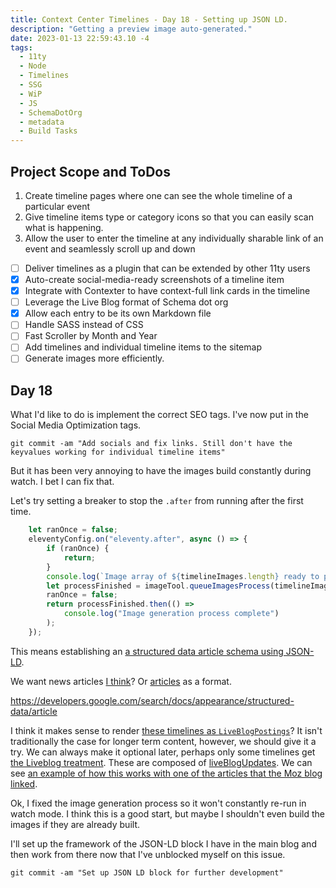 ```yaml
---
title: Context Center Timelines - Day 18 - Setting up JSON LD.
description: "Getting a preview image auto-generated."
date: 2023-01-13 22:59:43.10 -4
tags:
  - 11ty
  - Node
  - Timelines
  - SSG
  - WiP
  - JS
  - SchemaDotOrg
  - metadata
  - Build Tasks
---
```


## Project Scope and ToDos

1. Create timeline pages where one can see the whole timeline of a particular event
2. Give timeline items type or category icons so that you can easily scan what is happening.
3. Allow the user to enter the timeline at any individually sharable link of an event and seamlessly scroll up and down

- [ ] Deliver timelines as a plugin that can be extended by other 11ty users
- [x] Auto-create social-media-ready screenshots of a timeline item
- [x] Integrate with Contexter to have context-full link cards in the timeline
- [ ] Leverage the Live Blog format of Schema dot org
- [x] Allow each entry to be its own Markdown file
- [ ] Handle SASS instead of CSS
- [ ] Fast Scroller by Month and Year
- [ ] Add timelines and individual timeline items to the sitemap
- [ ] Generate images more efficiently.

## Day 18

What I'd like to do is implement the correct SEO tags. I've now put in the Social Media Optimization tags.

`git commit -am "Add socials and fix links. Still don't have the keyvalues working for individual timeline items"`

But it has been very annoying to have the images build constantly during watch. I bet I can fix that.

Let's try setting a breaker to stop the `.after` from running after the first time.

```js
	let ranOnce = false;
	eleventyConfig.on("eleventy.after", async () => {
		if (ranOnce) {
			return;
		}
		console.log(`Image array of ${timelineImages.length} ready to process`);
		let processFinished = imageTool.queueImagesProcess(timelineImages);
		ranOnce = false;
		return processFinished.then(() =>
			console.log("Image generation process complete")
		);
	});
```

This means establishing an [a structured data article schema using JSON-LD](https://developers.google.com/search/docs/appearance/structured-data/article).

We want news articles [I think](https://support.google.com/webmasters/thread/95258798/for-liveblogposting-markup-it-need-be-together-with-newsarticle-or-can-be-alone?hl=en)? Or [articles](https://schema.org/Article) as a format.

https://developers.google.com/search/docs/appearance/structured-data/article

I think it makes sense to render [these timelines as `LiveBlogPostings`](https://schema.org/LiveBlogPosting)? It isn't traditionally the case for longer term content, however, we should give it a try. We can always make it optional later, perhaps only some timelines get [the Liveblog treatment](https://moz.com/blog/live-blog-posting-schema). These are composed of [liveBlogUpdates](https://schema.org/liveBlogUpdate). We can see [an example of how this works with one of the articles that the Moz blog linked](https://validator.schema.org/#url=https%3A%2F%2Fwww.washingtonpost.com%2Fnation%2F2022%2F01%2F07%2Fcovid-omicron-variant-live-updates%2F).

Ok, I fixed the image generation process so it won't constantly re-run in watch mode. I think this is a good start, but maybe I shouldn't even build the images if they are already built.

I'll set up the framework of the JSON-LD block I have in the main blog and then work from there now that I've unblocked myself on this issue.

`git commit -am "Set up JSON LD block for further development"`
